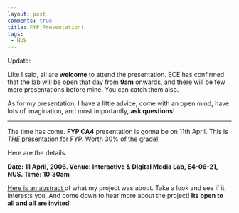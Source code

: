```yaml
---
layout: post
comments: true
title: FYP Presentation!
tags:
 - NUS
---
```


Update:

Like I said, all are **welcome** to attend the presentation. ECE has confirmed that the lab will be open that day from **9am** onwards, and there will be few more presentations before mine. You can catch them also.

As for my presentation, I have a little advice, come with an open mind, have lots of imagination, and most importantly, **ask questions**!

---

The time has come. **FYP CA4** presentation is gonna be on 11th April. This is _THE_ presentation for FYP. Worth 30% of the grade!

Here are the details.

**Date: 11 April, 2006.
Venue: Interactive & Digital Media Lab, E4-06-21, NUS.
Time: 10:30am**

[Here is an abstract ][0]of what my project was about. Take a look and see if it interests you. And come down to hear more about the project! **Its open to all and all are invited**!

[0]: images/2010/04/Abstract.pdf
